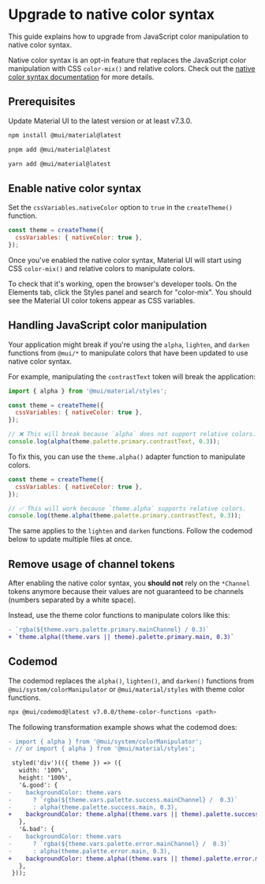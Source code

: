 # Upgrade to native color syntax

<p class="description">This guide explains how to upgrade from JavaScript color manipulation to native color syntax.</p>

Native color syntax is an opt-in feature that replaces the JavaScript color manipulation with CSS `color-mix()` and relative colors.
Check out the [native color syntax documentation](/material-ui/customization/css-theme-variables/native-color-syntax/) for more details.

## Prerequisites

Update Material UI to the latest version or at least v7.3.0.

<!-- #npm-tag-reference -->

<codeblock storageKey="package-manager">

```bash npm
npm install @mui/material@latest
```

```bash pnpm
pnpm add @mui/material@latest
```

```bash yarn
yarn add @mui/material@latest
```

</codeblock>

## Enable native color syntax

Set the `cssVariables.nativeColor` option to `true` in the `createTheme()` function.

```js
const theme = createTheme({
  cssVariables: { nativeColor: true },
});
```

Once you've enabled the native color syntax, Material UI will start using CSS `color-mix()` and relative colors to manipulate colors.

To check that it's working, open the browser's developer tools. On the Elements tab, click the Styles panel and search for "color-mix".
You should see the Material UI color tokens appear as CSS variables.

## Handling JavaScript color manipulation

Your application might break if you're using the `alpha`, `lighten`, and `darken` functions from `@mui/*` to manipulate colors that have been updated to use native color syntax.

For example, manipulating the `contrastText` token will break the application:

```js
import { alpha } from '@mui/material/styles';

const theme = createTheme({
  cssVariables: { nativeColor: true },
});

// ❌ This will break because `alpha` does not support relative colors.
console.log(alpha(theme.palette.primary.contrastText, 0.3));
```

To fix this, you can use the `theme.alpha()` adapter function to manipulate colors.

```js
const theme = createTheme({
  cssVariables: { nativeColor: true },
});

// ✅ This will work because `theme.alpha` supports relative colors.
console.log(theme.alpha(theme.palette.primary.contrastText, 0.3));
```

The same applies to the `lighten` and `darken` functions.
Follow the codemod below to update multiple files at once.

## Remove usage of channel tokens

After enabling the native color syntax, you **should not** rely on the `*Channel` tokens anymore because their values are not guaranteed to be channels (numbers separated by a white space).

Instead, use the theme color functions to manipulate colors like this:

```diff
- `rgba(${theme.vars.palette.primary.mainChannel} / 0.3)`
+ `theme.alpha((theme.vars || theme).palette.primary.main, 0.3)`
```

## Codemod

The codemod replaces the `alpha()`, `lighten()`, and `darken()` functions from `@mui/system/colorManipulator` or `@mui/material/styles` with theme color functions.

```bash
npx @mui/codemod@latest v7.0.0/theme-color-functions <path>
```

The following transformation example shows what the codemod does:

```diff
- import { alpha } from '@mui/system/colorManipulator';
- // or import { alpha } from '@mui/material/styles';

 styled('div')(({ theme }) => ({
   width: '100%',
   height: '100%',
   '&.good': {
-    backgroundColor: theme.vars
-      ? `rgba(${theme.vars.palette.success.mainChannel} /  0.3)`
-      : alpha(theme.palette.success.main, 0.3),
+    backgroundColor: theme.alpha((theme.vars || theme).palette.success.main, 0.3),
   },
   '&.bad': {
-    backgroundColor: theme.vars
-      ? `rgba(${theme.vars.palette.error.mainChannel} /  0.3)`
-      : alpha(theme.palette.error.main, 0.3),
+    backgroundColor: theme.alpha((theme.vars || theme).palette.error.main, 0.3),
   },
 }));
```
